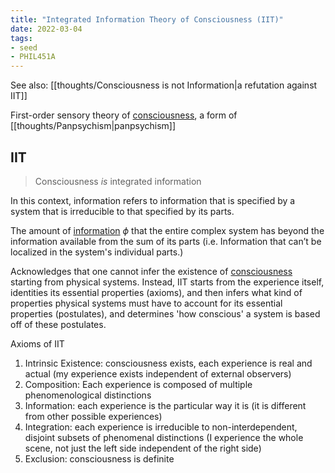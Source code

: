 ```yaml
---
title: "Integrated Information Theory of Consciousness (IIT)"
date: 2022-03-04
tags:
- seed
- PHIL451A
---
```


See also: [[thoughts/Consciousness is not Information|a refutation against IIT]]

First-order sensory theory of [consciousness](thoughts/consciousness.md), a form of [[thoughts/Panpsychism|panpsychism]]

## IIT
> Consciousness *is* integrated information

In this context, information refers to information that is specified by a system that is irreducible to that specified by its parts.

The amount of [information](thoughts/information.md) $\phi$ that the entire complex system has beyond the information available from the sum of its parts (i.e. Information that can’t be localized in the system's individual parts.)

Acknowledges that one cannot infer the existence of [consciousness](thoughts/consciousness.md) starting from physical systems. Instead, IIT starts from the experience itself, identities its essential properties (axioms), and then infers what kind of properties physical systems must have to account for its essential properties (postulates), and determines 'how conscious' a system is based off of these postulates.

Axioms of IIT
1. Intrinsic Existence: consciousness exists, each experience is real and actual (my experience exists independent of external observers)
2. Composition: Each experience is composed of multiple phenomenological distinctions
3. Information: each experience is the particular way it is (it is different from other possible experiences)
4. Integration: each experience is irreducible to non-interdependent, disjoint subsets of phenomenal distinctions (I experience the whole scene, not just the left side independent of the right side)
5. Exclusion: consciousness is definite

[^1]: This content is sourced from Professor [Evan Thompson](https://evanthompson.me/)'s course materials for PHIL451A at UBC. All rights to this content is retained by Evan Thompson.